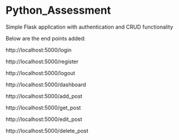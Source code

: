 # Python_Assessment

Simple Flask application with authentication and CRUD functionality

Below are the end points added:

http://localhost:5000/login

http://localhost:5000/register

http://localhost:5000/logout

http://localhost:5000/dashboard

http://localhost:5000/add_post

http://localhost:5000/get_post

http://localhost:5000/edit_post

http://localhost:5000/delete_post
